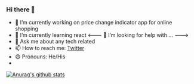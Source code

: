 ### Hi there 👋


- 🔭 I’m currently working on price change indicator app for online shopping
- 🌱 I’m currently learning react 
<--- 🤔 I’m looking for help with ... --->
- 💬 Ask me about any tech related
- 📫 How to reach me: [Twitter](twitter.com/corpuscle18)
- 😄 Pronouns: He/His
- 

[![Anurag's github stats](https://github-readme-stats.vercel.app/api?username=anuraghazra)](https://github.com/anuraghazra/github-readme-stats)
